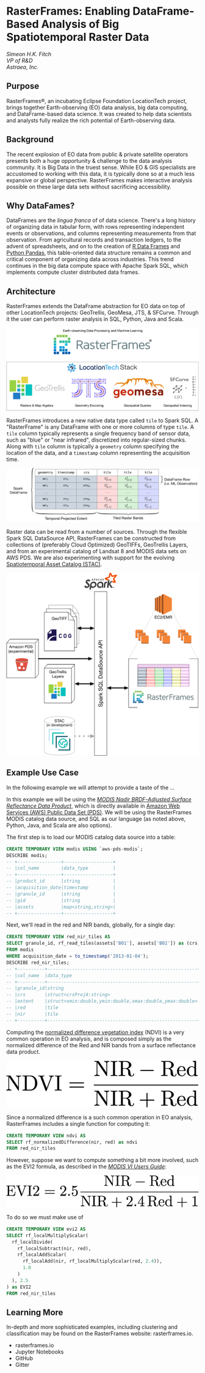 # RasterFrames: Enabling DataFrame-Based Analysis of Big Spatiotemporal Raster Data

_Simeon H.K. Fitch_  
_VP of R&D_  
_Astraea, Inc._  

## Purpose

RasterFrames®, an incubating Eclipse Foundation LocationTech project, brings
together Earth-observing (EO) data analysis, big data computing,
and DataFrame-based data science. It was created to help data scientists and
analysts fully realize the rich potential of Earth-observing data. 

## Background

The recent explosion of EO data from public & private satellite operators
presents both a huge opportunity & challenge to the data analysis community. It
is Big Data in the truest sense. While EO & GIS specialists are
accustomed to working with this data, it is typically done so at a much less
expansive or global perspective. RasterFrames makes interactive analysis
possible on these large data sets without sacrificing accessibility.

## Why DataFames?

DataFrames are the _lingua franca_ of of data science. There's a long history
of organizing data in tabular form, with rows representing independent events or
observations, and columns representing measurements from that observation. From
agricultural records and transaction ledgers, to the advent of spreadsheets, and
on to the creation of [R Data Frames][R] and [Python Pandas][Pandas], this table-oriented data
structure remains a common and critical component of organizing data across
industries. This trend continues in the big data compute space with Apache
Spark SQL, which implements compute cluster distributed data frames.

## Architecture

RasterFrames extends the DataFrame abstraction for EO data on top of other
LocationTech projects: GeoTrellis, GeoMesa, JTS, & SFCurve. Through it the user
can perform raster analysis in SQL, Python, Java and Scala. 

![LocationTech Stack](rasterframes-locationtech-stack.png)

RasterFrames introduces a new native data type called `tile` to Spark SQL. A
"RasterFrame" is any DataFrame with one or more columns of type `tile`. A `tile`
column typically represents a single frequency band of sensor data, such as
"blue" or "near infrared", discretized into regular-sized chunks. Along with
`tile` column is typically a `geometry` column specifying the location of the
data, and a `timestamp` column representing the acquisition time.

![RasterFrame Anatomy](rasterframe-anatomy.png)

Raster data can be read from a number of sources. Through the flexible Spark SQL
DataSource API, RasterFrames can be constructed from collections of (preferably
Cloud Optimized) GeoTIFFs, GeoTrellis Layers, and from an experimental catalog
of Landsat 8 and MODIS data sets on AWS PDS. We are also experimenting with
support for the evolving [Spatiotemporal Asset Catalog (STAC)][STAC].

![RasterFrames data sources](rasterframes-data-sources.png)

## Example Use Case

In the following example we will attempt to provide a taste of the ...

In this example we will be using the [_MODIS Nadir BRDF-Adjusted Surface
Reflectance Data Product_][NBAR], which is directly available in [Amazon
Web Services (AWS) Public Data Set (PDS)][PDS]. We will be using the RasterFrames
MODIS catalog data source, and SQL as our language (as noted above, Python,
Java, and Scala are also options). 

The first step is to load our MODIS catalog data source into a table:

```sql
CREATE TEMPORARY VIEW modis USING `aws-pds-modis`;
DESCRIBE modis;
-- +----------------+------------------+
-- |col_name        |data_type         |
-- +----------------+------------------+
-- |product_id      |string            |
-- |acquisition_date|timestamp         |
-- |granule_id      |string            |
-- |gid             |string            |
-- |assets          |map<string,string>|
-- +----------------+------------------+
```

Next, we'll read in the red and NIR bands, globally, for a single day:

```sql
CREATE TEMPORARY VIEW red_nir_tiles AS
SELECT granule_id, rf_read_tiles(assets['B01'], assets['B02']) as (crs, extent, red, nir)
FROM modis
WHERE acquisition_date = to_timestamp('2013-01-04');
DESCRIBE red_nir_tiles;
-- +----------+-------------------------------------------------------+
-- |col_name  |data_type                                              |
-- +----------+-------------------------------------------------------+
-- |granule_id|string                                                 |
-- |crs       |struct<crsProj4:string>                                |
-- |extent    |struct<xmin:double,ymin:double,xmax:double,ymax:double>|
-- |red       |tile                                                   |
-- |nir       |tile                                                   |
-- +----------+-------------------------------------------------------+
```


Computing the [normalized difference vegetation index][NDVI] (NDVI) is a very
common operation in EO analysis, and is composed simply as the normalized
difference of the Red and NIR bands from a surface reflectance data product.

<!-- \text{NDVI} = \frac{\text{NIR} - \text{Red}}{\text{NIR} + \text{Red}} -->
![NDVI](ndvi.png)

Since a  normalized difference is a such common operation in EO analysis, RasterFrames
includes a single function for computing it:

```sql
CREATE TEMPORARY VIEW ndvi AS
SELECT rf_normalizedDifference(nir, red) as ndvi
FROM red_nir_tiles
```

However, suppose we want to compute something a bit more involved, such as the
EVI2 formula, as described in the [_MODIS VI Users Guide_][MODIS]:

<!-- \text{EVI2} = 2.5 \frac{\text{NIR} - \text{Red}}{\text{NIR} + 2.4 \, \text{Red} + 1} -->

![EVI2](evi2.png)

To do so we must make use of 

```sql
CREATE TEMPORARY VIEW evi2 AS
SELECT rf_localMultiplyScalar(
  rf_localDivide(
    rf_localSubtract(nir, red),
    rf_localAddScalar(
      rf_localAdd(nir, rf_localMultiplyScalar(red, 2.4)), 
      1.0
    )
  ), 2.5
) as EVI2
FROM red_nir_tiles
```




## Learning More

In-depth and more sophisticated examples, including clustering and
classification may be found on the RasterFrames website: rasterframes.io.

* rasterframes.io
* Jupyter Notebooks
* GitHub
* Gitter


[MODIS]:https://vip.arizona.edu/documents/MODIS/MODIS_VI_UsersGuide_June_2015_C6.pdf
[NBAR]:https://lpdaac.usgs.gov/dataset_discovery/modis/modis_products_table/mcd43a4_v006
[STAC]:https://github.com/radiantearth/stac-spec
[PDS]:https://registry.opendata.aws/modis/
[R]:https://www.rdocumentation.org/packages/base/versions/3.5.1/topics/data.frame
[Pandas]:https://pandas.pydata.org/
[NDVI]:https://en.wikipedia.org/wiki/Normalized_difference_vegetation_index